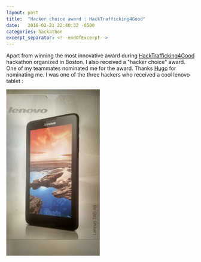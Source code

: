 ```yaml
---
layout: post
title:  "Hacker choice award : HackTrafficking4Good"
date:   2016-02-21 22:40:32 -0500
categories: hackathon
excerpt_separator: <!--endOfExcerpt-->
---
```


Apart from winning the most innovative award during [HackTrafficking4Good](http://www.hack-traffickingforgood.com/#hack-exploitation-for-good-boston "#HackTrafficking4Good") hackathon organized in Boston. I also received a "hacker choice" award. One of my teammates nominated me for the award. Thanks [Hugo](http://www.hugobowneanderson.com/ "hugo bowne") for nominating me. I was one of the three hackers who received a cool lenovo tablet :

<img src="/assets/lenovo-hackathon.jpg" width="250px" alt="hacker choice award"/>